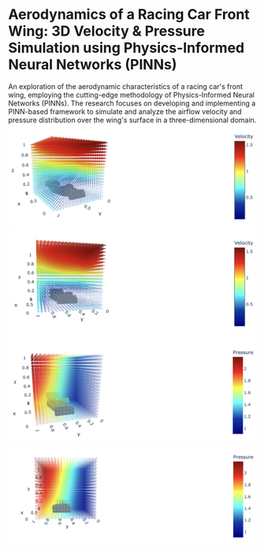 # Aerodynamics of a Racing Car Front Wing: 3D Velocity & Pressure Simulation using Physics-Informed Neural Networks (PINNs)
An exploration of the aerodynamic characteristics of a racing car's front wing, employing the cutting-edge methodology of Physics-Informed Neural Networks (PINNs). The research focuses on developing and implementing a PINN-based framework to simulate and analyze the airflow velocity and pressure distribution over the wing's surface in a three-dimensional domain.
![fig1](https://github.com/georgegito/pinns/blob/main/data/front_wing/fig/velocity1.png)
![fig1](https://github.com/georgegito/pinns/blob/main/data/front_wing/fig/velocity2.png)
![fig1](https://github.com/georgegito/pinns/blob/main/data/front_wing/fig/pressure1.png)
![fig1](https://github.com/georgegito/pinns/blob/main/data/front_wing/fig/pressure2.png)
